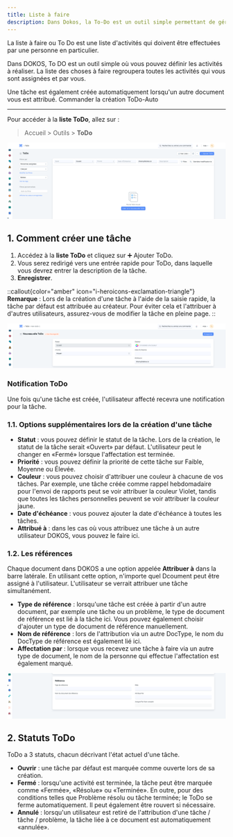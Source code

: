 ```yaml
---
title: Liste à faire
description: Dans Dokos, la To-Do est un outil simple permettant de gérer et regrouper les activités assignées à une personne.
---
```


La liste à faire ou To Do est une liste d'activités qui doivent être effectuées par une personne en particulier.

Dans DOKOS, To DO est un outil simple où vous pouvez définir les activités à réaliser. La liste des choses à faire regroupera toutes les activités qui vous sont assignées et par vous.

Une tâche est également créée automatiquement lorsqu'un autre document vous est attribué. Commander la création ToDo-Auto

---

Pour accéder à la **liste ToDo**, allez sur :

> Accueil > Outils > **ToDo**

![liste\_todo.png](/content/setup/todo/liste_todo.png)

## 1. Comment créer une tâche

1. Accédez à la **liste ToDo** et cliquez sur ➕ Ajouter ToDo.
2. Vous serez redirigé vers une entrée rapide pour ToDo, dans laquelle vous devrez entrer la description de la tâche.
3. **Enregistrer**.

::callout{color="amber" icon="i-heroicons-exclamation-triangle"}
**Remarque** : Lors de la création d'une tâche à l'aide de la saisie rapide, la tâche par défaut est attribuée au créateur. Pour éviter cela et l'attribuer à d'autres utilisateurs, assurez-vous de modifier la tâche en pleine page.
::

![créer\_todo.png](/content/setup/todo/cre%CC%81er_todo.png)

### Notification ToDo

Une fois qu'une tâche est créée, l'utilisateur affecté recevra une notification pour la tâche.

### 1.1. Options supplémentaires lors de la création d'une tâche

- **Statut** : vous pouvez définir le statut de la tâche. Lors de la création, le statut de la tâche serait «Ouvert» par défaut. L'utilisateur peut le changer en «Fermé» lorsque l'affectation est terminée.
- **Priorité** : vous pouvez définir la priorité de cette tâche sur Faible, Moyenne ou Élevée.
- **Couleur** : vous pouvez choisir d'attribuer une couleur à chacune de vos tâches. Par exemple, une tâche créée comme rappel hebdomadaire pour l'envoi de rapports peut se voir attribuer la couleur Violet, tandis que toutes les tâches personnelles peuvent se voir attribuer la couleur jaune.
- **Date d'échéance** : vous pouvez ajouter la date d'échéance à toutes les tâches.
- **Attribué à** : dans les cas où vous attribuez une tâche à un autre utilisateur DOKOS, vous pouvez le faire ici.

### 1.2. Les références

Chaque document dans DOKOS a une option appelée **Attribuer à** dans la barre latérale. En utilisant cette option, n'importe quel Dcoument peut être assigné à l'utilisateur. L'utilisateur se verrait attribuer une tâche simultanément.

- **Type de référence** : lorsqu'une tâche est créée à partir d'un autre document, par exemple une tâche ou un problème, le type de document de référence est lié à la tâche ici. Vous pouvez également choisir d'ajouter un type de document de référence manuellement.
- **Nom de référence** : lors de l'attribution via un autre DocType, le nom du DocType de référence est également lié ici.
- **Affectation par** : lorsque vous recevez une tâche à faire via un autre type de document, le nom de la personne qui effectue l'affectation est également marqué.

![référence\_todo.png](/content/setup/todo/re%CC%81fe%CC%81rence_todo.png)

## 2. Statuts ToDo

ToDo a 3 statuts, chacun décrivant l'état actuel d'une tâche.

- **Ouvrir** : une tâche par défaut est marquée comme ouverte lors de sa création.
- **Fermé** : lorsqu'une activité est terminée, la tâche peut être marquée comme «Fermée», «Résolue» ou «Terminée». En outre, pour des conditions telles que Problème résolu ou tâche terminée; le ToDo se ferme automatiquement. Il peut également être rouvert si nécessaire.
- **Annulé** : lorsqu'un utilisateur est retiré de l'attribution d'une tâche / tâche / problème, la tâche liée à ce document est automatiquement «annulée».
